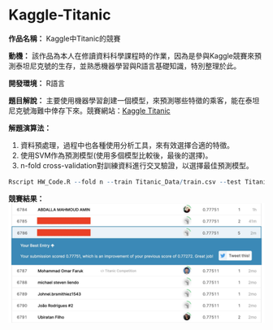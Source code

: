 # Kaggle-Titanic

**作品名稱：** Kaggle中Titanic的競賽

**動機：** 該作品為本人在修讀資料科學課程時的作業，因為是參與Kaggle競賽來預測泰坦尼克號的生存，並熟悉機器學習與R語言基礎知識，特別整理於此。

**開發環境：** R語言

**題目解說：** 主要使用機器學習創建一個模型，來預測哪些特徵的乘客，能在泰坦尼克號海難中倖存下來。競賽網站：[Kaggle Titanic](https://www.kaggle.com/c/titanic)

**解題演算法：**
1. 資料預處理，過程中也各種使用分析工具，來有效選擇合適的特徵。
2. 使用SVM作為預測模型(使用多個模型比較後，最後的選擇)。
3. n-fold cross-validation對訓練資料進行交叉驗證，以選擇最佳預測模型。

```R
Rscript HW_Code.R --fold n --train Titanic_Data/train.csv --test Titanic_Data/test.csv --report performance.csv --predict predict.csv
```

**競賽結果：**
![titanicLeaderBoard](Match_Results.jpg)
